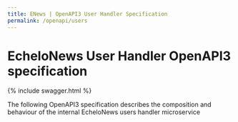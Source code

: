 ```yaml
---
title: ENews | OpenAPI3 User Handler Specification
permalink: /openapi/users
---
```


# EcheloNews User Handler OpenAPI3 specification

{% include swagger.html %}

The following OpenAPI3 specification describes the composition and behaviour
of the internal EcheloNews users handler microservice

<div id="apispec" class="swagger-ui"></div>
<script>window.onload=function(){displaySwaggerUI('/openapi/users.yml','#apispec')}</script>
